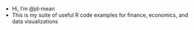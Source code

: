 - Hi, I’m @jd-mean
- This is my suite of useful R code examples for finance, economics, and data visualizations

<!---
jd-mean/jd-mean is a ✨ special ✨ repository because its `README.md` (this file) appears on your GitHub profile.
You can click the Preview link to take a look at your changes.
--->
